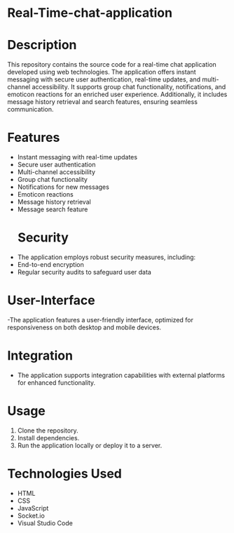 # Real-Time-chat-application
# Description
This repository contains the source code for a real-time chat application developed using web technologies. The application offers instant messaging with secure user authentication, real-time updates, and multi-channel accessibility. It supports group chat functionality, notifications, and emoticon reactions for an enriched user experience. Additionally, it includes message history retrieval and search features, ensuring seamless communication.
# Features
- Instant messaging with real-time updates
- Secure user authentication
- Multi-channel accessibility
- Group chat functionality
- Notifications for new messages
- Emoticon reactions
- Message history retrieval
- Message search feature
  # Security
- The application employs robust security measures, including:
- End-to-end encryption
- Regular security audits to safeguard user data
# User-Interface
-The application features a user-friendly interface, optimized for responsiveness on both desktop and mobile devices.
# Integration
- The application supports integration capabilities with external platforms for enhanced functionality.
# Usage
1. Clone the repository.
2. Install dependencies.
3. Run the application locally or deploy it to a server.
# Technologies Used
- HTML
- CSS
- JavaScript
- Socket.io
- Visual Studio Code



